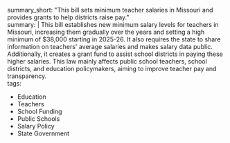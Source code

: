 summary_short: "This bill sets minimum teacher salaries in Missouri and provides grants to help districts raise pay."  
summary: |
  This bill establishes new minimum salary levels for teachers in Missouri, increasing them gradually over the years and setting a high minimum of $38,000 starting in 2025-26. It also requires the state to share information on teachers' average salaries and makes salary data public. Additionally, it creates a grant fund to assist school districts in paying these higher salaries. This law mainly affects public school teachers, school districts, and education policymakers, aiming to improve teacher pay and transparency.  
tags:
  - Education
  - Teachers
  - School Funding
  - Public Schools
  - Salary Policy
  - State Government
